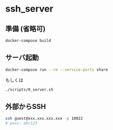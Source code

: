 # ssh_server

## 準備 (省略可)
```bash
docker-compose build
```

## サーバ起動
```bash
docker-compose run --rm --service-ports share
```
もしくは
```bash
./scripts/0_server.sh
```

## 外部からSSH
```bash
ssh guest@xxx.xxx.xxx.xxx -p 10022
# pass: abc123
```
